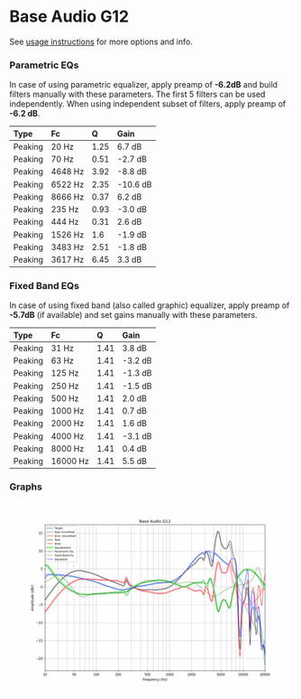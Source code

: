 # Base Audio G12
See [usage instructions](https://github.com/jaakkopasanen/AutoEq#usage) for more options and info.

### Parametric EQs
In case of using parametric equalizer, apply preamp of **-6.2dB** and build filters manually
with these parameters. The first 5 filters can be used independently.
When using independent subset of filters, apply preamp of **-6.2 dB**.

| Type    | Fc      |    Q | Gain     |
|:--------|:--------|:-----|:---------|
| Peaking | 20 Hz   | 1.25 | 6.7 dB   |
| Peaking | 70 Hz   | 0.51 | -2.7 dB  |
| Peaking | 4648 Hz | 3.92 | -8.8 dB  |
| Peaking | 6522 Hz | 2.35 | -10.6 dB |
| Peaking | 8666 Hz | 0.37 | 6.2 dB   |
| Peaking | 235 Hz  | 0.93 | -3.0 dB  |
| Peaking | 444 Hz  | 0.31 | 2.6 dB   |
| Peaking | 1526 Hz | 1.6  | -1.9 dB  |
| Peaking | 3483 Hz | 2.51 | -1.8 dB  |
| Peaking | 3617 Hz | 6.45 | 3.3 dB   |

### Fixed Band EQs
In case of using fixed band (also called graphic) equalizer, apply preamp of **-5.7dB**
(if available) and set gains manually with these parameters.

| Type    | Fc       |    Q | Gain    |
|:--------|:---------|:-----|:--------|
| Peaking | 31 Hz    | 1.41 | 3.8 dB  |
| Peaking | 63 Hz    | 1.41 | -3.2 dB |
| Peaking | 125 Hz   | 1.41 | -1.3 dB |
| Peaking | 250 Hz   | 1.41 | -1.5 dB |
| Peaking | 500 Hz   | 1.41 | 2.0 dB  |
| Peaking | 1000 Hz  | 1.41 | 0.7 dB  |
| Peaking | 2000 Hz  | 1.41 | 1.6 dB  |
| Peaking | 4000 Hz  | 1.41 | -3.1 dB |
| Peaking | 8000 Hz  | 1.41 | 0.4 dB  |
| Peaking | 16000 Hz | 1.41 | 5.5 dB  |

### Graphs
![](./Base%20Audio%20G12.png)